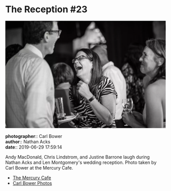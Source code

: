 # The Reception #23

![Andy MacDonald, Chris Lindstrom, and Justine Barrone laugh](assets/2019-06-29-set-3-the-reception-23.webp)

**photographer**:: Carl Bower  
**author**:: Nathan Acks  
**date**:: 2019-06-29 17:59:14

Andy MacDonald, Chris Lindstrom, and Justine Barrone laugh during Nathan Acks and Len Montgomery's wedding reception. Photo taken by Carl Bower at the Mercury Cafe.

* [The Mercury Cafe](http://mercurycafe.com)
* [Carl Bower Photos](https://carlbowerphotos.com)
